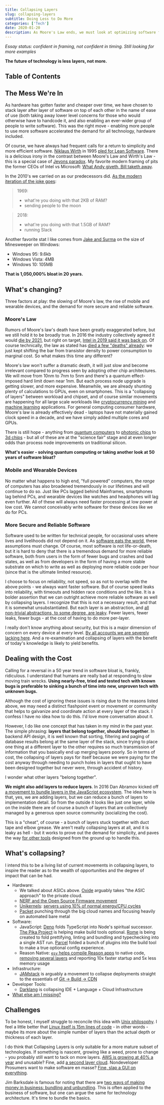 ```yaml
---
title: Collapsing Layers
slug: collapsing-layers
subtitle: Doing Less to Do More
categories: ['Tech']
date: 2020-01-20
description: As Moore's Law ends, we must look at optimizing software for continued gains in speed and efficiency.
---
```


*Essay status: confident in framing, not confident in timing. Still looking for more examples*

**The future of technology is less layers, not more.**

## Table of Contents

## The Mess We're In

As hardware has gotten faster and cheaper over time, we have chosen to stack layer after layer of software on top of each other in the name of ease of use (both taking away lower level concerns for those who would otherwise have to handcode it, and also enabling an ever-wider group of people to write software). This was the right move - enabling more people to use more software accelerated the demand for all technology, hardware included.

Of course, we have always had frequent calls for a return to simplicity and more efficient software. [Niklaus Wirth](https://en.wikipedia.org/wiki/Wirth%27s_law) in 1995 [pled for Lean Software](http://doi.ieeecomputersociety.org/10.1109/2.348001). There is a delicious irony in the contrast between Moore's Law and Wirth's Law - this is a special case of [Jevons paradox](https://en.wikipedia.org/wiki/Jevons_paradox). My favorite modern framing of pits the former CEOs of Intel vs Microsoft: [What Andy giveth, Bill taketh away](https://en.wikipedia.org/wiki/Andy_and_Bill%27s_law).

In the 2010's we carried on as our predecessors did. [As the modern iteration of the joke goes](https://twitter.com/iamdevloper/status/926458505355235328?lang=en):

> 1969:
> - what're you doing with that 2KB of RAM?
> - sending people to the moon

> 2018:
> - what're you doing with that 1.5GB of RAM?
> - running Slack

Another favorite stat I like comes from [Jake and Surma](https://www.youtube.com/watch?v=TsTt7Tja30Q) on the size of Minesweeper on Windows:

- Windows 95: 9.6kb 
- Windows Vista: 4MB
- Windows 10: 105MB

**That is 1,050,000% bloat in 20 years.**

## What's changing?

Three factors at play: the slowing of Moore's law, the rise of mobile and wearable devices, and the demand for more secure and reliable software.

### Moore's Law 

Rumors of Moore's law's death have been greatly exaggerated before, but we still hold it to be broadly true. In 2016 the industry collectively agreed it would [die by 2021](https://www.techrepublic.com/article/moores-law-dead-in-2021-heres-what-the-next-revolution-will-mean/), but right on target, [Intel in 2019 said it was back on](https://venturebeat.com/2019/10/24/intel-ceo-7nm-in-2021-will-put-us-back-on-moores-law-cadence/). Of course technically, the law as stated has [died a few "deaths" already](https://www.extremetech.com/extreme/203490-moores-law-is-dead-long-live-moores-law):  we just kept shifting the bar from transistor density to power consumption to marginal cost. So what makes this time any different?

Moore's law won't suffer a dramatic death, it will just slow and become irrelevant compared to progress seen by adopting other chip architectures. We will move from 10nm to 7nm to 5nm and there's a quantum effect-imposed hard limit down near 1nm. But each process node upgrade is getting slower, and more expensive. Meanwhile, we are already shunting plenty of calculations to GPUs, even on smartphones. This is a "collapsing of layers" between workload and chipset, and of course similar movements are happening for all large scale workloads like [cryptocurrency mining](https://en.bitcoin.it/wiki/ASIC) and [machine learning](https://en.wikipedia.org/wiki/Tensor_processing_unit) applications. For general computing consumer hardware, Moore's law is already effectively dead - laptops have not materially gained clock speed in a decade, and we have simply added multiple cores and GPUs.

There is still hope - anything from [quantum computers](https://ai.googleblog.com/2019/10/quantum-supremacy-using-programmable.html) to [photonic chips](https://qz.com/852770/theres-a-limit-to-how-small-we-can-make-transistors-but-the-solution-is-photonic-chips/) to [3d chips](https://www.engadget.com/2018/12/12/intel-foverus-3d-chip/0) - but all of these are at the "science fair" stage and at even longer odds than process node improvements on traditional silicon.

**What's easier - solving quantum computing or taking another look at 50 years of software bloat?**

### Mobile and Wearable Devices

No matter what happens to high end, "full powered" computers, the *range* of computers has also broadened tremendously in our lifetimes and will continue to do so. Just like PCs lagged behind Mainframes, smartphones lag behind PCs, and wearable devices like watches and headphones will lag even further. All of these will always need faster processing at low power at low cost. We cannot conceivably write software for these devices like we do for PCs.

### More Secure and Reliable Software

Software used to be written for technical people, for occasional uses where lives and livelihoods did not depend on it. As [software eats the world](https://techcrunch.com/2016/06/07/software-is-eating-the-world-5-years-later/), these assumptions must change. Of course, most software is not life-or-death, but it is hard to deny that there is a tremendous demand for more reliable software, both from users in the form of fewer bugs and crashes and bad states, as well as from developers in the form of having a more stable substrate on which to write as well as deploying more reliable code per hour (since that is the ultimate limited resource).

I choose to focus on reliability, not speed, so as not to overlap with the above points - we always want faster software. But of course speed leaks into reliability, with timeouts and hidden race conditions and the like. It is a bolder assertion that we can outright achieve more reliable software as well by collapsing layers. I recognize that this is not a necessary result, and that it is somewhat unsubstantiated. But each layer is an abstraction, and [all non-trivial abstractions, to some degree, are leaky](https://www.joelonsoftware.com/2002/11/11/the-law-of-leaky-abstractions/). Fewer layers, fewer leaks, fewer bugs - at the cost of having to do more per-layer.

I really don't know anything about security, but this is a major dimension of concern on every device at every level. [By all accounts we are severely lacking here](https://blog.jessfraz.com/post/why-open-source-firmware-is-important-for-security/). And a re-examination and collapsing of layers with the benefit of today's knowledge is likely to yield benefits.

## Dealing with the Cost

Calling for a reversal in a 50 year trend in software bloat is, frankly, ridiculous. I understand that humans are really bad at responding to slow moving train wrecks. **Using nearly-free, tried and tested tech with known bugs is preferable to sinking a bunch of time into new, unproven tech with unknown bugs.**

Although the cost of ignoring these issues is rising due to the reasons listed above, we may need a distinct flashpoint event or movement or community that helps to galvanize and coordinate action at every layer of the stack. I confess I have no idea how to do this. I'd love more conversation about it.

However, I do like one concept that has taken in my mind in the past year. The simple phrasing: **layers that belong together, should live together**. In backend API design, it is well known that sorting, filtering and paging of database results belong at the same layer of the stack, since trying to place one thing at a different layer to the other requires so much transmission of information that you basically end up merging layers poorly. So in terms of cost, the collapsing of layers pays for itself because we were paying for the cost anyway through needing to punch holes in layers that ought to have been designed together but never were, through accident of history.

I wonder what other layers "belong together". 

**We might also add layers to reduce layers**. In 2016 Dan Abramov kicked off [a movement to bundle layers in the JavaScript ecosystem](https://increment.com/development/the-melting-pot-of-javascript/). The idea here is that, yes, we are adding layers, but we can reduce a bunch of layers to implementation detail. So from the outside it looks like just one layer, while on the inside there are of course a bunch of layers that are collectively managed by a generous open source community (socializing the cost). 

This is a "cheat", of course - a bunch of layers stuck together with duct tape and elbow grease. We aren't really collapsing layers at all, and it is leaky as hell - but it works to prove out the demand for simplicity, and paves the way [for other tools](https://parceljs.org/) designed from the ground up to handle this.

## What's collapsing?

I intend this to be a living list of current movements in collapsing layers, to inspire the reader as to the wealth of opportunities and the degree of impact that can be had.

- Hardware:
  - We talked about ASICs above. [Oxide](http://dtrace.org/blogs/bmc/2019/12/02/the-soul-of-a-new-computer-company/) arguably takes "the ASIC approach" to the private cloud.
  - [NERF and the Open Source Firmware movement](https://blog.jessfraz.com/post/why-open-source-firmware-is-important-for-security/)
  - [Unikernels](https://thenewstack.io/why-the-unikernel-might-outpace-generic-linux-for-cloud-native-ops/): [servers using 10% of normal energy/CPU cycles](https://www.youtube.com/watch?v=msnQyUwz7ws&feature=emb_title)
  - [Packet](https://www.packet.com/blog/oops-we-forgot-to-build-a-managed-kubernetes-service/) punching through the big cloud names and focusing heavily on automated bare metal
- Software:
  - JavaScript: [Deno](https://deno.land/) folds TypeScript into Node's spiritual successor. [The Pika Project](https://github.com/pikapkg) is helping make build tools optional. [Rome](http://romejs.dev/) is being created to fold prettifying, linting and bundling and typechecking into a single AST run. [Parcel](https://parceljs.org/) folded a bunch of plugins into the build tool to make a true optional config experience.
  - Reason Native: [`esy` helps compile Reason apps](https://reasonml.github.io/docs/en/quickstart-ocaml) to native code, [removing several layers](https://www.youtube.com/watch?v=QD9hpiBZQvA&feature=youtu.be) and reporting 10x faster startup and 5x less memory usage
- Infrastructure:
  - [JAMstack](http://jamstack.org/) is arguably a movement to collapse deployments straight to the essentials of [Git -> Build -> CDN](https://twitter.com/Netlify/status/1177579567059546113)
- Developer Tools:
  - [Darklang](https://medium.com/darklang/unveiling-dark-e0be6f1e0b06) is collapsing IDE + Language + Cloud Infrastructure
- [What else am I missing?](https://twitter.com/swyx)

## Challenges

To be honest, I myself struggle to reconcile this idea with [Unix philosophy](https://en.wikipedia.org/wiki/Unix_philosophy). I feel a little better that [Linux itself is 15m lines of code](https://unix.stackexchange.com/questions/223746/why-is-the-linux-kernel-15-million-lines-of-code) - in other words - maybe its more about the simple number of layers than the actual depth or thickness of each layer. 

I do think that Collapsing Layers is only suitable for a more mature subset of technologies. If something is nascent, growing like a weed, prone to change - you probably still want to tack on more layers. [AWS is growing at 40% a year](https://www.zdnet.com/article/amazon-delivers-mixed-q3-results-as-aws-growth-slows/) and unusable? Fine, add [a second layer cloud](https://softwareengineeringdaily.com/2019/10/14/how-to-build-a-cloud-provider-with-anurag-goel/). Nondeveloper Prosumers want to make software en masse? [Fine, slap a GUI on everything](https://webflow.com/blog/no-code-is-a-lie).

Jim Barksdale is famous for noting that there are [two ways of making money in business: bundling and unbundling](https://hbr.org/2014/07/marc-andreessen-and-jim-barksdale-on-how-to-make-money). This is often applied to the business of software, but one can argue the same for technology architecture. It's time to bundle the basics.